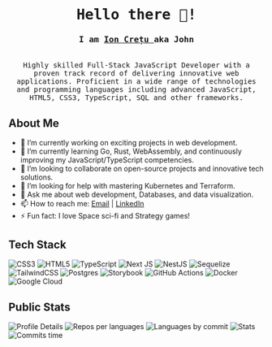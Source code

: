 <h1 align="center"><samp>Hello there 👋!</samp></h1>
<h3 align="center">
    <samp> I am
        <b>
            <a rel="nofollow noopener noreferrer" target="_blank" href="#">Ion Crețu </a>
        </b> aka John
    </samp>
</h3>

<p align="center">
    <br>
    <samp>
    Highly skilled Full-Stack JavaScript Developer with a proven track record of delivering innovative web applications. Proficient in a wide range of technologies and programming languages including advanced JavaScript, HTML5, CSS3, TypeScript, SQL and other frameworks.
    </samp>
    <br>
</p>

## About Me

- 🔭 I’m currently working on exciting projects in web development.
- 🌱 I’m currently learning Go, Rust, WebAssembly, and continuously improving my JavaScript/TypeScript competencies.
- 👯 I’m looking to collaborate on open-source projects and innovative tech solutions.
- 🤔 I’m looking for help with mastering Kubernetes and Terraform.
- 💬 Ask me about web development, Databases, and data visualization.
- 📫 How to reach me: [Email](mailto:johnsilver94@example.com) | [LinkedIn](https://www.linkedin.com/in/ion-cretu-04300b100/)
- ⚡ Fun fact: I love Space sci-fi and Strategy games!

## Tech Stack

![CSS3](https://img.shields.io/badge/css3-%231572B6.svg?style=for-the-badge&logo=css3&logoColor=white)
![HTML5](https://img.shields.io/badge/html5-%23E34F26.svg?style=for-the-badge&logo=html5&logoColor=white)
![TypeScript](https://img.shields.io/badge/typescript-%23007ACC.svg?style=for-the-badge&logo=typescript&logoColor=white)
![Next JS](https://img.shields.io/badge/Next-black?style=for-the-badge&logo=next.js&logoColor=white)
![NestJS](https://img.shields.io/badge/nestjs-%23E0234E.svg?style=for-the-badge&logo=nestjs&logoColor=white)
![Sequelize](https://img.shields.io/badge/Sequelize-52B0E7?style=for-the-badge&logo=Sequelize&logoColor=white)
![TailwindCSS](https://img.shields.io/badge/tailwindcss-%2338B2AC.svg?style=for-the-badge&logo=tailwind-css&logoColor=white)
![Postgres](https://img.shields.io/badge/postgres-%23316192.svg?style=for-the-badge&logo=postgresql&logoColor=white)
![Storybook](https://img.shields.io/badge/-Storybook-FF4785?style=for-the-badge&logo=storybook&logoColor=white)
![GitHub Actions](https://img.shields.io/badge/github%20actions-%232671E5.svg?style=for-the-badge&logo=githubactions&logoColor=white)
![Docker](https://img.shields.io/badge/docker-%230db7ed.svg?style=for-the-badge&logo=docker&logoColor=white)
![Google Cloud](https://img.shields.io/badge/GoogleCloud-%234285F4.svg?style=for-the-badge&logo=google-cloud&logoColor=white)

## Public Stats

![Profile Details](https://github-profile-summary-cards.vercel.app/api/cards/profile-details?username=johnsilver94&theme=default)
![Repos per languages](https://github-profile-summary-cards.vercel.app/api/cards/repos-per-language?username=johnsilver94&theme=default)
![Languages by commit](https://github-profile-summary-cards.vercel.app/api/cards/most-commit-language?username=johnsilver94&theme=default)
![Stats](https://github-profile-summary-cards.vercel.app/api/cards/stats?username=johnsilver94&theme=default)
![Commits time](https://github-profile-summary-cards.vercel.app/api/cards/productive-time?username=johnsilver94&theme=default&utcOffset=2)

<!-- ## 💰 You can help me by Donating

[![BuyMeACoffee](https://img.shields.io/badge/Buy%20Me%20a%20Coffee-ffdd00?style=for-the-badge&logo=buy-me-a-coffee&logoColor=black)](https://buymeacoffee.com/sd)
[![Patreon](https://img.shields.io/badge/Patreon-F96854?style=for-the-badge&logo=patreon&logoColor=white)](https://patreon.com/ds)
[![Ko-Fi](https://img.shields.io/badge/Ko--fi-F16061?style=for-the-badge&logo=ko-fi&logoColor=white)](https://ko-fi.com/sa) -->
